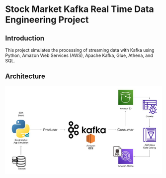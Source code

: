 # Stock Market Kafka Real Time Data Engineering Project

## Introduction 
This project simulates the processing of streaming data with Kafka using Python, Amazon Web Services (AWS), Apache Kafka, Glue, Athena, and SQL.

## Architecture 
<img src="Architecture.jpg">

